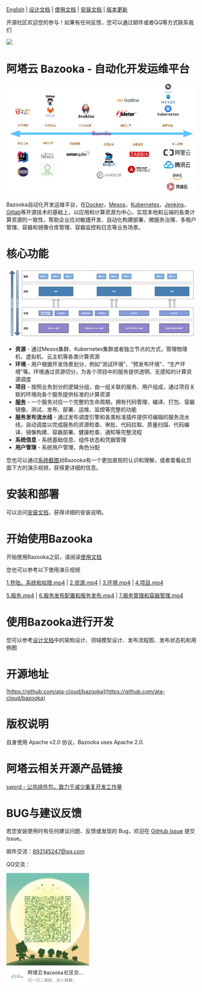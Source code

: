 [English](./README_en.md) | [设计文档](docs/design.md) | [使用文档](https://wqtester.github.io/ata-cloudwhitepaper/) | [安装文档](docs/install_local_cluster.md) | [版本更新](docs/releasenodes/)

开源社区欢迎您的参与！如果有任何反馈，您可以通过邮件或者QQ等方式联系我们

<image src="docs/img/atacloud_logo.jpg" width="200px"><h1>阿塔云 Bazooka - 自动化开发运维平台</h1>

![愿景](docs/img/Bazooka_goal.png)


Bazooka自动化开发运维平台，在[Docker](https://www.docker.com/)，[Mesos](http://mesos.apache.org/)，[Kubernetes](https://kubernetes.io/)，[Jenkins](https://jenkins.io)，[Gitlab](https://about.gitlab.com/)等开源技术的基础上，以应用和计算资源为中心，实现本地和云端的各类计算资源的一致性，帮助企业应对敏捷开发、自动化构建部署、微服务治理、多租户管理、容器和镜像仓库管理、容器监控和日志等业务场景。

# 核心功能

![功能架构](docs/img/Bazooka_functional_architecture.png)

- **资源** - 通过Mesos集群、Kubernetes集群或者独立节点的方式，管理物理机、虚拟机、云主机等各类计算资源
- **环境** - 用户根据开发场景划分，例如“测试环境”、“预发布环境”、“生产环境”等。环境通过资源切分，为各个项目中的服务提供透明、无感知的计算资源调度
- **项目** - 按照业务划分的逻辑分组，由一组关联的服务、用户组成，通过项目关联的环境向各个服务提供标准的计算资源
- [**服务**](docs/app_manage.md) - 一个服务对应一个完整的生命周期，拥有代码管理、编译、打包、容器镜像、测试、发布、部署、运维、监控等完整的功能
- **服务发布流水线** - 通过发布调度引擎和各类标准插件提供可编辑的服务流水线，自动调度以完成服务的资源检查、审批、代码拉取、质量扫描、代码编译、镜像构建、容器部署、健康检查、通知等完整流程
- **系统信息** - 系统基础信息、组件状态和凭据管理
- **用户管理** - 系统用户管理，角色分配

您也可以通过[系统截图](./user_guide.md)对Bazooka有一个更加直观的认识和理解，或者查看此页面下方的演示视频，获得更详细的信息。

# 安装和部署

可以访问[安装文档](docs/install_local_cluster.md)，获得详细的安装说明。

# 开始使用Bazooka

开始使用Bazooka之前，请阅读[使用文档](https://wqtester.github.io/ata-cloudwhitepaper)

您也可以参考以下使用演示视频

[1.登陆、系统和权限.mp4](https://download-cos.yofish.com/bazooka-ops/%E9%98%BF%E5%A1%94%E4%BA%91-Bazooka%E4%BD%BF%E7%94%A8%E6%BC%94%E7%A4%BA/1.%20%E7%99%BB%E9%99%86%E7%B3%BB%E7%BB%9F%E7%94%A8%E6%88%B7.mp4) | [2.资源.mp4](https://download-cos.yofish.com/bazooka-ops/%E9%98%BF%E5%A1%94%E4%BA%91-Bazooka%E4%BD%BF%E7%94%A8%E6%BC%94%E7%A4%BA/2.%20%E8%B5%84%E6%BA%90.mp4) | [3.环境.mp4](https://download-cos.yofish.com/bazooka-ops/%E9%98%BF%E5%A1%94%E4%BA%91-Bazooka%E4%BD%BF%E7%94%A8%E6%BC%94%E7%A4%BA/3.%20%E7%8E%AF%E5%A2%83.mp4) | [4.项目.mp4](https://download-cos.yofish.com/bazooka-ops/%E9%98%BF%E5%A1%94%E4%BA%91-Bazooka%E4%BD%BF%E7%94%A8%E6%BC%94%E7%A4%BA/4.%20%E9%A1%B9%E7%9B%AE.mp4)

[5.服务.mp4](https://download-cos.yofish.com/bazooka-ops/%E9%98%BF%E5%A1%94%E4%BA%91-Bazooka%E4%BD%BF%E7%94%A8%E6%BC%94%E7%A4%BA/5.%20%E6%9C%8D%E5%8A%A1.mp4) | [6.服务发布配置和服务发布.mp4](https://download-cos.yofish.com/bazooka-ops/%E9%98%BF%E5%A1%94%E4%BA%91-Bazooka%E4%BD%BF%E7%94%A8%E6%BC%94%E7%A4%BA/6.%20%E6%9C%8D%E5%8A%A1%E5%8F%91%E5%B8%83%E9%85%8D%E7%BD%AE%E5%92%8C%E6%9C%8D%E5%8A%A1%E5%8F%91%E5%B8%83.mp4) | [7.服务管理和容器管理.mp4](https://download-cos.yofish.com/bazooka-ops/%E9%98%BF%E5%A1%94%E4%BA%91-Bazooka%E4%BD%BF%E7%94%A8%E6%BC%94%E7%A4%BA/7.%20%E6%9C%8D%E5%8A%A1%E7%AE%A1%E7%90%86%E5%92%8C%E5%AE%B9%E5%99%A8%E7%AE%A1%E7%90%86.mp4)

# 使用Bazooka进行开发

您可以参考[设计文档](docs/design.md)中的架构设计、领域模型设计、发布流程图、发布状态机和用例图

# 开源地址

[https://github.com/ata-cloud/bazooka](https://github.com/ata-cloud/bazooka)

# 版权说明

自身使用 Apache v2.0 协议，Bazooka uses Apache 2.0.

# 阿塔云相关开源产品链接

[sword - 公共组件包，致力于减少重复开发工作量](https://github.com/ata-cloud/sword)

# BUG与建议反馈

若您安装使用时有任何建议问题、反馈或发现的 Bug，欢迎在 [GitHub Issue](https://github.com/ata-cloud/bazooka/issues) 提交 Issue。

邮件交流：893145247@qq.com

QQ交流：

<img src="docs/img/qq.jpg"  height="302" width="220">
